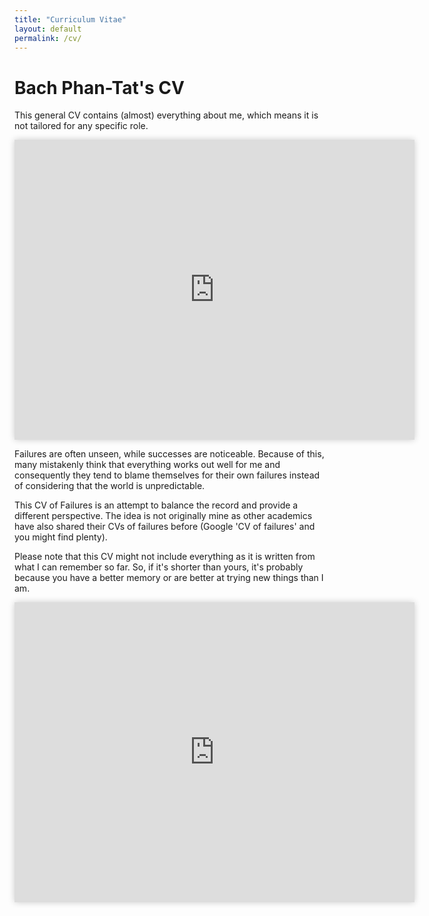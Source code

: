```yaml
---
title: "Curriculum Vitae"
layout: default
permalink: /cv/
---
```


# Bach Phan-Tat's CV

This general CV contains (almost) everything about me, which means it is not tailored for any specific role.

<iframe src="https://drive.google.com/file/d/19woS9htcB_9ryTD797sgu1C2fp-w51Wo/preview" 
width="640" 
height="480" 
allow="autoplay" 
style="border: none; box-shadow: 0px 0px 10px rgba(0,0,0,0.2);" >
 </iframe>

Failures are often unseen, while successes are noticeable. Because of this, many mistakenly think that everything works out well for me and consequently they tend to blame themselves for their own failures instead of considering that the world is unpredictable. 

This CV of Failures is an attempt to balance the record and provide a different perspective. The idea is not originally mine as other academics have also shared their CVs of failures before (Google 'CV of failures' and you might find plenty).

Please note that this CV might not include everything as it is written from what I can remember so far. So, if it's shorter than yours, it's probably because you have a better memory or are better at trying new things than I am.

<iframe src="https://drive.google.com/file/d/1NveKGGHLF9wS4ipc6B2Ol9zoknxt22Sy/preview" 
width="640" 
height="480" 
allow="autoplay"
style="border: none; box-shadow: 0px 0px 10px rgba(0,0,0,0.2);" >
</iframe>